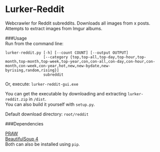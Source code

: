 # Lurker-Reddit
Webcrawler for Reddit subreddits. Downloads all images from x posts. Attempts to extract images from Imgur albums.

###Usage  
Run from the command line:

    lurker-reddit.py [-h] [--count COUNT] [--output OUTPUT]
                     [--category {top,top-all,top-day,top-hour,top-month,top-month,top-week,top-year,con,con-all,con-day,con-hour,con-month,con-week,con-year,hot,new,new-bydate,new-byrising,random,rising}]
                     subreddit

Or, execute: `lurker-reddit-gui.exe`

You can get the executable by downloading and extracting `lurker-reddit.zip` in `/dist`.<br>
You can also build it yourself with `setup.py`.

Default download directory: `root/reddit`

###Dependencies

<a href="https://github.com/praw-dev/praw">PRAW</a><br>
<a href="http://www.crummy.com/software/BeautifulSoup">BeautifulSoup 4</a><br>
Both can also be installed using `pip`.
